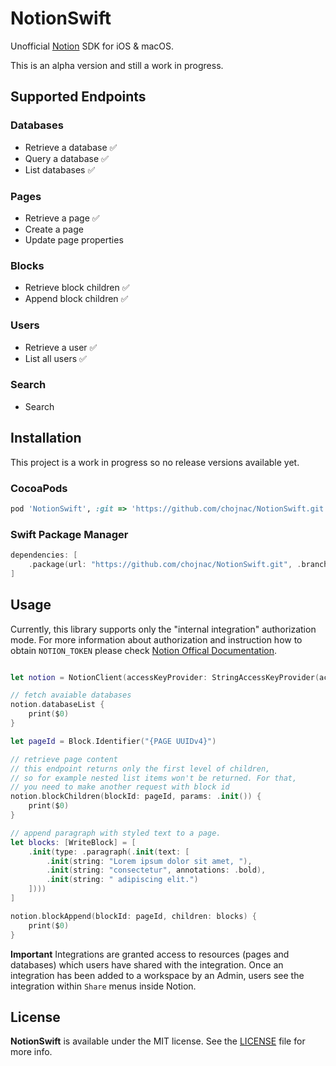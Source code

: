 # NotionSwift

Unofficial [Notion](https://www.notion.so) SDK for iOS & macOS. 

This is an alpha version and still a work in progress.

## Supported Endpoints

### Databases
 * Retrieve a database ✅
 * Query a database ✅
 * List databases ✅
 
### Pages
* Retrieve a page ✅
* Create a page
* Update page properties

### Blocks 
* Retrieve block children ✅
* Append block children ✅

### Users
* Retrieve a user ✅
* List all users ✅

### Search 
* Search 


## Installation

This project is a work in progress so no release versions available yet.

### CocoaPods

```ruby
pod 'NotionSwift', :git => 'https://github.com/chojnac/NotionSwift.git', :branch => 'main'
```

### Swift Package Manager

```swift
dependencies: [
    .package(url: "https://github.com/chojnac/NotionSwift.git", .branch("main"))
]
```

## Usage

Currently, this library supports only the "internal integration" authorization mode. For more information about authorization and 
instruction how to obtain `NOTION_TOKEN` please check [Notion Offical Documentation](https://developers.notion.com/docs/authorization).

```swift

let notion = NotionClient(accessKeyProvider: StringAccessKeyProvider(accessKey: "{NOTION_TOKEN}"))

// fetch avaiable databases
notion.databaseList {
    print($0)
}

let pageId = Block.Identifier("{PAGE UUIDv4}")

// retrieve page content
// this endpoint returns only the first level of children, 
// so for example nested list items won't be returned. For that, 
// you need to make another request with block id
notion.blockChildren(blockId: pageId, params: .init()) {
    print($0)
}

// append paragraph with styled text to a page.
let blocks: [WriteBlock] = [
    .init(type: .paragraph(.init(text: [
        .init(string: "Lorem ipsum dolor sit amet, "),
        .init(string: "consectetur", annotations: .bold),
        .init(string: " adipiscing elit.")
    ])))
]

notion.blockAppend(blockId: pageId, children: blocks) {
    print($0)
}
```

**Important**
Integrations are granted access to resources (pages and databases) which users have shared with the integration. Once an integration has been added to a workspace by an Admin, users see the integration within `Share` menus inside Notion.

## License

**NotionSwift** is available under the MIT license. See the [LICENSE](https://github.com/chojnac/NotionSwift/blob/master/LICENSE) file for more info.
